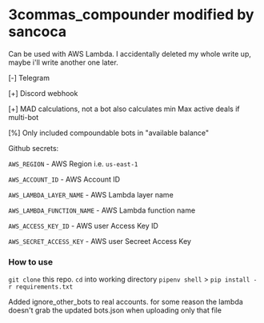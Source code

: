 # 3commas_compounder modified by sancoca
Can be used with AWS Lambda. I accidentally deleted my whole write up, maybe i'll write another one later.

[-] Telegram

[+] Discord webhook

[+] MAD calculations, not a bot also calculates min Max active deals if multi-bot

[%] Only included compoundable bots in "available balance"


Github secrets:

`AWS_REGION` - AWS Region i.e. `us-east-1`

`AWS_ACCOUNT_ID` - AWS Account ID

`AWS_LAMBDA_LAYER_NAME` - AWS Lambda layer name

`AWS_LAMBDA_FUNCTION_NAME` - AWS Lambda function name

`AWS_ACCESS_KEY_ID` - AWS user Access Key ID

`AWS_SECRET_ACCESS_KEY` - AWS user Secreet Access Key


### How to use
`git clone` this repo. 
`cd` into working directory `pipenv shell` > `pip install -r requirements.txt`

Added ignore_other_bots to real accounts. for some reason the lambda doesn't grab the updated bots.json when uploading only that file